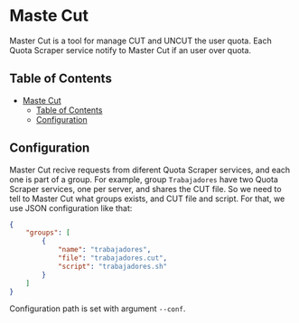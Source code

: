 # Maste Cut

Master Cut is a tool for manage CUT and UNCUT the user quota. Each Quota Scraper service notify to Master Cut if an user over quota.

## Table of Contents

- [Maste Cut](#maste-cut)
  - [Table of Contents](#table-of-contents)
  - [Configuration](#configuration)

## Configuration

Master Cut recive requests from diferent Quota Scraper services, and each one is part of a group. For example, group `Trabajadores` have two Quota Scraper services, one per server, and shares the CUT file. So we need to tell to Master Cut what groups exists, and CUT file and script. For that, we use JSON configuration like that:

```json
{
    "groups": [
        {
            "name": "trabajadores",
            "file": "trabajadores.cut",
            "script": "trabajadores.sh"
        }
    ]
}
```

Configuration path is set with argument `--conf`.
